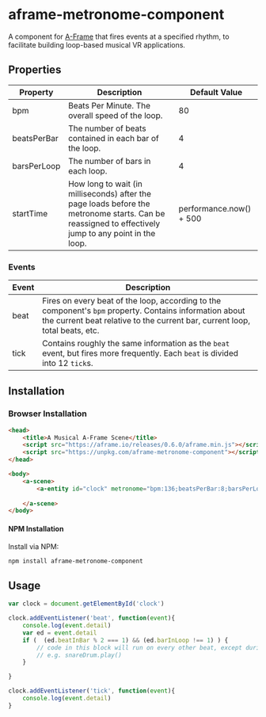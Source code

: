 # aframe-metronome-component
A component for [A-Frame](https://aframe.io) that fires events at a specified rhythm, to facilitate building loop-based musical VR applications. 


## Properties

| Property      | Description | Default Value |
| --------      | ----------- | ------------- |
| bpm           | Beats Per Minute. The overall speed of the loop. | 80 |
| beatsPerBar   | The number of beats contained in each bar of the loop. | 4 |
| barsPerLoop   | The number of bars in each loop. | 4 |
| startTime     | How long to wait (in milliseconds) after the page loads before the metronome starts. Can be reassigned to effectively jump to any point in the loop. | performance.now() + 500 |

### Events

| Event    | Description |
| -------- | ----------- |
| beat | Fires on every beat of the loop, according to the component's `bpm` property. Contains information about the current beat relative to the current bar, current loop, total beats, etc. |
| tick   | Contains roughly the same information as the `beat` event, but fires more frequently. Each `beat` is divided into 12 `tick`s.  |

## Installation

### Browser Installation


```html
<head>
    <title>A Musical A-Frame Scene</title>
    <script src="https://aframe.io/releases/0.6.0/aframe.min.js"></script>
    <script src="https://unpkg.com/aframe-metronome-component"></script>
</head>

<body>
    <a-scene>
        <a-entity id="clock" metronome="bpm:136;beatsPerBar:8;barsPerLoop:8"></a-entity>
    
    </a-scene>
</body>
```

#### NPM Installation

Install via NPM:

```bash
npm install aframe-metronome-component
```

## Usage

```javascript
var clock = document.getElementById('clock')

clock.addEventListener('beat', function(event){
    console.log(event.detail)
    var ed = event.detail
    if (  (ed.beatInBar % 2 === 1) && (ed.barInLoop !== 1) ) {
        // code in this block will run on every other beat, except during the first bar of each loop
        // e.g. snareDrum.play() 
    }

}

clock.addEventListener('tick', function(event){
    console.log(event.detail)
}

```

